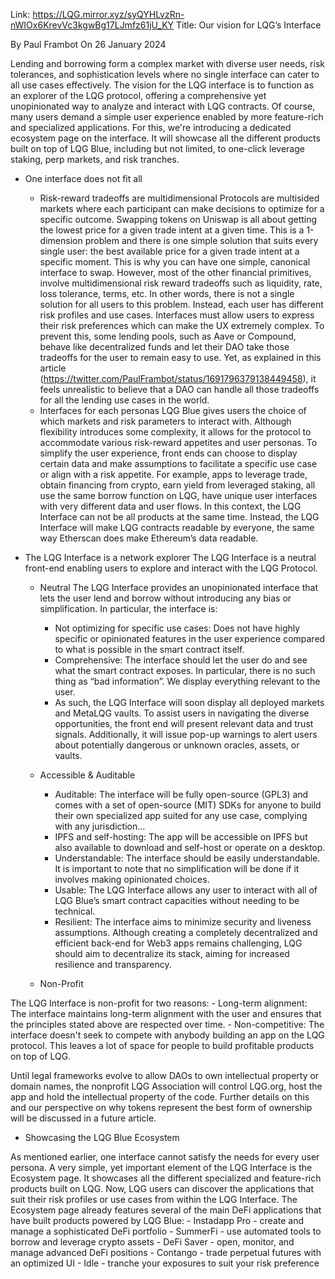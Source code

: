 Link: https://LQG.mirror.xyz/syQYHLvzRn-nWIOx6KrevVc3kgwBg17LJmfz61jU_KY
Title: Our vision for LQG’s Interface

By Paul Frambot
On 26 January 2024

Lending and borrowing form a complex market with diverse user needs, risk tolerances, and sophistication levels where no single interface can cater to all use cases effectively.
The vision for the LQG interface is to function as an explorer of the LQG protocol, offering a comprehensive yet unopinionated way to analyze and interact with LQG contracts.
Of course, many users demand a simple user experience enabled by more feature-rich and specialized applications. For this, we're introducing a dedicated ecosystem page on the interface. It will showcase all the different products built on top of LQG Blue, including but not limited, to one-click leverage staking, perp markets, and risk tranches.

- One interface does not fit all

  - Risk-reward tradeoffs are multidimensional
Protocols are multisided markets where each participant can make decisions to optimize for a specific outcome.
Swapping tokens on Uniswap is all about getting the lowest price for a given trade intent at a given time. This is a 1-dimension problem and there is one simple solution that suits every single user: the best available price for a given trade intent at a specific moment. This is why you can have one simple, canonical interface to swap.
However, most of the other financial primitives, involve multidimensional risk reward tradeoffs such as liquidity, rate, loss tolerance, terms, etc. In other words, there is not a single solution for all users to this problem. Instead, each user has different risk profiles and use cases. Interfaces must allow users to express their risk preferences which can make the UX extremely complex.
To prevent this, some lending pools, such as Aave or Compound, behave like decentralized funds and let their DAO take those tradeoffs for the user to remain easy to use.
Yet, as explained in this article (https://twitter.com/PaulFrambot/status/1691796379138449458), it feels unrealistic to believe that a DAO can handle all those tradeoffs for all the lending use cases in the world.
  - Interfaces for each personas
LQG Blue gives users the choice of which markets and risk parameters to interact with. Although flexibility introduces some complexity, it allows for the protocol to accommodate various risk-reward appetites and user personas. To simplify the user experience, front ends can choose to display certain data and make assumptions to facilitate a specific use case or align with a risk appetite.
For example, apps to leverage trade, obtain financing from crypto, earn yield from leveraged staking, all use the same borrow function on LQG, have unique user interfaces with very different data and user flows.
In this context, the LQG Interface can not be all products at the same time. Instead, the LQG Interface will make LQG contracts readable by everyone, the same way Etherscan does make Ethereum’s data readable.
- The LQG Interface is a network explorer
The LQG Interface is a neutral front-end enabling users to explore and interact with the LQG Protocol.
  - Neutral
 The LQG Interface provides an unopinionated interface that lets the user lend and borrow without introducing any bias or simplification. In particular, the interface is:
    - Not optimizing for specific use cases: Does not have highly specific or opinionated features in the user experience compared to what is possible in the smart contract itself.
    - Comprehensive: The interface should let the user do and see what the smart contract exposes. In particular, there is no such thing as “bad information”. We display everything relevant to the user.
    - As such, the LQG Interface will soon display all deployed markets and MetaLQG vaults. To assist users in navigating the diverse opportunities, the front end will present relevant data and trust signals. Additionally, it will issue pop-up warnings to alert users about potentially dangerous or unknown oracles, assets, or vaults.
  - Accessible & Auditable
    - Auditable: The interface will be fully open-source (GPL3) and comes with a set of open-source (MIT) SDKs for anyone to build their own specialized app suited for any use case, complying with any jurisdiction…
    - IPFS and self-hosting: The app will be accessible on IPFS but also available to download and self-host or operate on a desktop.
    - Understandable: The interface should be easily understandable. It is important to note that no simplification will be done if it involves making opinionated choices.
    - Usable: The LQG Interface allows any user to interact with all of LQG Blue’s smart contract capacities without needing to be technical.
    - Resilient: The interface aims to minimize security and liveness assumptions. Although creating a completely decentralized and efficient back-end for Web3 apps remains challenging, LQG should aim to decentralize its stack, aiming for increased resilience and transparency.

  - Non-Profit

The LQG Interface is non-profit for two reasons:
     - Long-term alignment: The interface maintains long-term alignment with the user and ensures that the principles stated above are respected over time.
    - Non-competitive: The interface doesn't seek to compete with anybody building an app on the LQG protocol. This leaves a lot of space for people to build profitable products on top of LQG.

Until legal frameworks evolve to allow DAOs to own intellectual property or domain names, the nonprofit LQG Association will control LQG.org, host the app and hold the intellectual property of the code. Further details on this and our perspective on why tokens represent the best form of ownership will be discussed in a future article.

- Showcasing the LQG Blue Ecosystem

As mentioned earlier, one interface cannot satisfy the needs for every user persona. A very simple, yet important element of the LQG Interface is the Ecosystem page. It showcases all the different specialized and feature-rich products built on LQG. Now, LQG users can discover the applications that suit their risk profiles or use cases from within the LQG Interface.
The Ecosystem page already features several of the main DeFi applications that have built products powered by LQG Blue:
    - Instadapp Pro - create and manage a sophisticated DeFi portfolio
    - SummerFi - use automated tools to borrow and leverage crypto assets
    - DeFi Saver - open, monitor, and manage advanced DeFi positions
    - Contango - trade perpetual futures with an optimized UI
    - Idle - tranche your exposures to suit your risk preference
